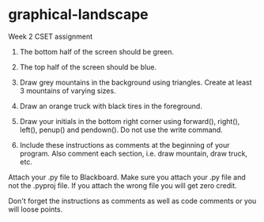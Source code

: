 # graphical-landscape
Week 2 CSET assignment
1) The bottom half of the screen should be green.

2) The top half of the screen should be blue.

3) Draw grey mountains in the background using triangles.  Create at least 3 mountains of varying sizes.

4) Draw an orange truck with black tires in the foreground.

5) Draw your initials in the bottom right corner using forward(), right(), left(), penup() and pendown().  Do not use the write command.

6) Include these instructions as comments at the beginning of your program.  Also comment each section, i.e. draw mountain, draw truck, etc.

Attach your .py file to Blackboard.  Make sure you attach your .py file and not the .pyproj file.  If you attach the wrong file you will get zero credit.

Don't forget the instructions as comments as well as code comments or you will loose points.
